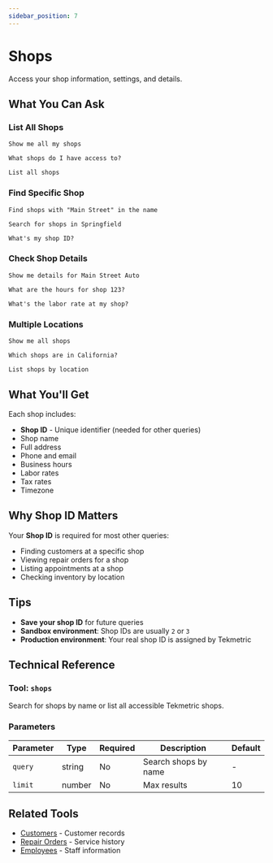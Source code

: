 ```yaml
---
sidebar_position: 7
---
```


# Shops

Access your shop information, settings, and details.

## What You Can Ask

### List All Shops

```
Show me all my shops
```

```
What shops do I have access to?
```

```
List all shops
```

### Find Specific Shop

```
Find shops with "Main Street" in the name
```

```
Search for shops in Springfield
```

```
What's my shop ID?
```

### Check Shop Details

```
Show me details for Main Street Auto
```

```
What are the hours for shop 123?
```

```
What's the labor rate at my shop?
```

### Multiple Locations

```
Show me all shops
```

```
Which shops are in California?
```

```
List shops by location
```

## What You'll Get

Each shop includes:
- **Shop ID** - Unique identifier (needed for other queries)
- Shop name
- Full address
- Phone and email
- Business hours
- Labor rates
- Tax rates
- Timezone

## Why Shop ID Matters

Your **Shop ID** is required for most other queries:
- Finding customers at a specific shop
- Viewing repair orders for a shop
- Listing appointments at a shop
- Checking inventory by location

## Tips

- **Save your shop ID** for future queries
- **Sandbox environment**: Shop IDs are usually `2` or `3`
- **Production environment**: Your real shop ID is assigned by Tekmetric

## Technical Reference

### Tool: `shops`

Search for shops by name or list all accessible Tekmetric shops.

### Parameters

| Parameter | Type | Required | Description | Default |
|-----------|------|----------|-------------|---------|
| `query` | string | No | Search shops by name | - |
| `limit` | number | No | Max results | 10 |

## Related Tools

- [Customers](./customers.md) - Customer records
- [Repair Orders](./repair-orders.md) - Service history
- [Employees](./employees.md) - Staff information
